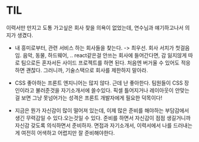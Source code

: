 # TIL

이력서만 만지고 도통 가고싶은 회사 찾을 의욕이 없었는데, 연수님과 얘기하고나서 의지가 생겼다.

- 내 흥미로부터, 관련 서비스 하는 회사들을 찾는다.
-> 최우선. 회사 서치가 첫걸음임.
음악, 동물, 하드웨어, ..
react같은걸 안쓰는 회사에 들어간다면, 감 잃지않게 따로 팀으로든 혼자서든 사이드 프로젝트를 하면 된다. 처음엔  버거울 수 있어도 적응하면 괜찮다. 그러니까, 기술스택으로 회사를 제한하지 말아라.

- CSS 좋아하는 프론트 엔지니어는 많지 않다. 근데 난 좋아한다.
팀원들이 CSS 장인이라고 불러준것을 자기소개서에 쓸수있다. 픽셀 틀어지거나 레이아웃이 안맞는걸 보면 그냥 못넘어가는 성격은 프론트 개발자에게 필요한 덕목이다!

- 지금은 뭔가 자신감이 많이 떨어져 있는데, 이제 많은 준비를 해야하는 부담감에서 생긴 무력감일 수 있다.오는것일 수 있다. 준비를 하면서 자신감이 점점 생길거니까 자신감 갖도록 의식하면서 준비하자.
면접과 자기소개서, 이력서에서 나를 드러내는게 여전히  어색하고 어렵지만 잘 준비해야한다.
<!--stackedit_data:
eyJoaXN0b3J5IjpbLTE5NDAzMjczNjJdfQ==
-->